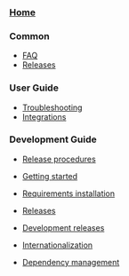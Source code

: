 ### [Home](https://github.com/kubernetes/dashboard/wiki)

### Common

- [FAQ]()
- [Releases]()

### User Guide

- [Troubleshooting](https://github.com/kubernetes/dashboard/wiki/Troubleshooting)
- [Integrations](https://github.com/kubernetes/dashboard/wiki/Integrations)

### Development Guide

- [Release procedures](https://github.com/kubernetes/dashboard/wiki/Release-procedures)


- [Getting started]()
- [Requirements installation]()
- [Releases](https://github.com/kubernetes/dashboard/wiki/Releases)
- [Development releases](https://github.com/kubernetes/dashboard/wiki/Development-Releases)
- [Internationalization](https://github.com/kubernetes/dashboard/wiki/Internationalization)
- [Dependency management](https://github.com/kubernetes/dashboard/wiki/Dependency-management)